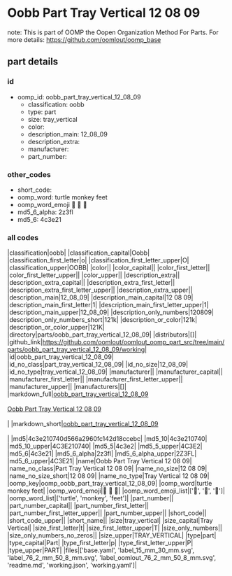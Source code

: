 # Oobb Part Tray Vertical 12 08 09  

note: This is part of OOMP the Oopen Organization Method For Parts. For more details: https://github.com/oomlout/oomp_base

##  part details





### id
* oomp_id: oobb_part_tray_vertical_12_08_09
  * classification: oobb
  * type: part
  * size: tray_vertical
  * color: 
  * description_main: 12_08_09
  * description_extra: 
  * manufacturer: 
  * part_number: 

### other_codes
* short_code: 
* oomp_word: turtle monkey feet
* oomp_word_emoji :turtle: :monkey: :feet:
* md5_6_alpha: 2z3fl
* md5_6: 4c3e21

### all codes 
|classification|oobb|
|classification_capital|Oobb|
|classification_first_letter|o|
|classification_first_letter_upper|O|
|classification_upper|OOBB|
|color||
|color_capital||
|color_first_letter||
|color_first_letter_upper||
|color_upper||
|description_extra||
|description_extra_capital||
|description_extra_first_letter||
|description_extra_first_letter_upper||
|description_extra_upper||
|description_main|12_08_09|
|description_main_capital|12 08 09|
|description_main_first_letter|1|
|description_main_first_letter_upper|1|
|description_main_upper|12_08_09|
|description_only_numbers|120809|
|description_only_numbers_short|121k|
|description_or_color|121k|
|description_or_color_upper|121K|
|directory|parts/oobb_part_tray_vertical_12_08_09|
|distributors|[]|
|github_link|https://github.com/oomlout/oomlout_oomp_part_src/tree/main/parts/oobb_part_tray_vertical_12_08_09/working|
|id|oobb_part_tray_vertical_12_08_09|
|id_no_class|part_tray_vertical_12_08_09|
|id_no_size|12_08_09|
|id_no_type|tray_vertical_12_08_09|
|manufacturer||
|manufacturer_capital||
|manufacturer_first_letter||
|manufacturer_first_letter_upper||
|manufacturer_upper||
|manufacturers|[]|
|markdown_full|[oobb_part_tray_vertical_12_08_09](https://github.com/oomlout/oomlout_oomp_part_src/tree/main/parts/oobb_part_tray_vertical_12_08_09/working)<br>[](https://github.com/oomlout/oomlout_oomp_part_src/tree/main/parts/oobb_part_tray_vertical_12_08_09/working)<br>[Oobb Part Tray Vertical 12 08 09](https://github.com/oomlout/oomlout_oomp_part_src/tree/main/parts/oobb_part_tray_vertical_12_08_09/working)<br><br>|
|markdown_short|[oobb_part_tray_vertical_12_08_09](https://github.com/oomlout/oomlout_oomp_part_src/tree/main/parts/oobb_part_tray_vertical_12_08_09/working)<br><br>|
|md5|4c3e210740d566a2960fc142d18ccebc|
|md5_10|4c3e210740|
|md5_10_upper|4C3E210740|
|md5_5|4c3e2|
|md5_5_upper|4C3E2|
|md5_6|4c3e21|
|md5_6_alpha|2z3fl|
|md5_6_alpha_upper|2Z3FL|
|md5_6_upper|4C3E21|
|name|Oobb Part Tray Vertical 12 08 09|
|name_no_class|Part Tray Vertical 12 08 09|
|name_no_size|12 08 09|
|name_no_size_short|12 08 09|
|name_no_type|Tray Vertical 12 08 09|
|oomp_key|oomp_oobb_part_tray_vertical_12_08_09|
|oomp_word|turtle monkey feet|
|oomp_word_emoji|:turtle: :monkey: :feet:|
|oomp_word_emoji_list|[':turtle:', ':monkey:', ':feet:']|
|oomp_word_list|['turtle', 'monkey', 'feet']|
|part_number||
|part_number_capital||
|part_number_first_letter||
|part_number_first_letter_upper||
|part_number_upper||
|short_code||
|short_code_upper||
|short_name||
|size|tray_vertical|
|size_capital|Tray Vertical|
|size_first_letter|t|
|size_first_letter_upper|T|
|size_only_numbers||
|size_only_numbers_no_zeros||
|size_upper|TRAY_VERTICAL|
|type|part|
|type_capital|Part|
|type_first_letter|p|
|type_first_letter_upper|P|
|type_upper|PART|
|files|['base.yaml', 'label_15_mm_30_mm.svg', 'label_76_2_mm_50_8_mm.svg', 'label_oomlout_76_2_mm_50_8_mm.svg', 'readme.md', 'working.json', 'working.yaml']|
